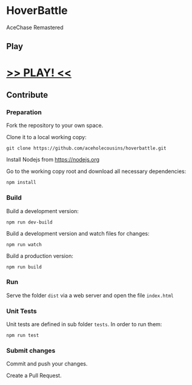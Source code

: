 # HoverBattle
AceChase Remastered

## Play

# [>> PLAY! <<](https://aceholecousins.github.io/hoverbattle/)

## Contribute
### Preparation
Fork the repository to your own space.

Clone it to a local working copy:
```
git clone https://github.com/aceholecousins/hoverbattle.git
```
Install Nodejs from https://nodejs.org

Go to the working copy root and download all necessary dependencies:
```
npm install
```
### Build
Build a development version:
```
npm run dev-build
```
Build a development version and watch files for changes:
```
npm run watch
```
Build a production version:
```
npm run build
```
### Run
Serve the folder `dist` via a web server and open the file `index.html`
### Unit Tests
Unit tests are defined in sub folder `tests`. In order to run them:
```
npm run test
```
### Submit changes
Commit and push your changes.

Create a Pull Request.